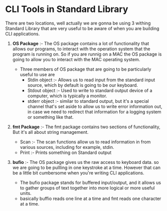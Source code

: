 # CLI Tools in Standard Library 

There are two locations, well actually we are gonna be using 3 withing Standard Library that are very useful to be aware of when you are building CLI applications. 

1. **OS Package** :- The OS package contains a lot of functionality that allows our programs, to interact with the operation system that the program is running on. So if you are runnig on a MAC the OS package is going to allow you to interact with the MAC operating system.   
    -   Three members of OS package that are going to be particularly useful to use are
        * Stdin object  :- Allows us to read input from the standard input source, which by default is going to be our keyboard. 
        * Stdout object :- Used to write to standard output device of a computer, which is typically a monitor.
        * stderr object :- similar to standard output, but it's a special channel that's set aside to allow us to write error information out, in case we need to redirect that information for a logging system or something like that. 

2. **fmt Package** :- The fmt package contains two sections of functionality, But it's all about string management.
    - Scan :- The scan functions allow us to read information in from various sources, including for example, stdin. 
    - Print :- Prints something on Standard output 

3. **bufio** :- The OS package gives us the raw access to keyboard data. so we are going to be pullling in one keystroke at a time. However that can be a little bit cumbersome when you're writing CLI applications.
    - The bufio package stands for buffered input/output, and it allows us to gather groups of text together into more logical or more useful units. 
    - basically buffio reads one line at a time and fmt reads one character at a time. 


    